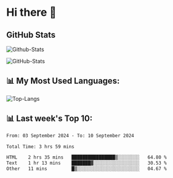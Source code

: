 # Hi there 👋

## GitHub Stats
![Github-Stats](https://github-readme-stats-sigma-five.vercel.app/api?username=ltorson&show_icons=true&theme=radical&count_private=true&show=reviews,discussions_started,discussions_answered,prs_merged,prs_merged_percentage)

![GitHub-Stats](https://github-readme-stats.vercel.app/api/wakatime?username=LeeTorson&theme=synthwave&size_weight=0.5&count_weight=0.5&title_color=36F9F6&langs_count=10&count_private=true)

## 📊 My Most Used Languages:
![Top-Langs](https://github-readme-stats-sigma-five.vercel.app/api/top-langs/?username=LTorson&layout=compact&langs_count=10)


## 📊 Last week's Top 10:
<!--START_SECTION:waka-->

```txt
From: 03 September 2024 - To: 10 September 2024

Total Time: 3 hrs 59 mins

HTML    2 hrs 35 mins   ████████████████▒░░░░░░░░   64.80 %
Text    1 hr 13 mins    ███████▓░░░░░░░░░░░░░░░░░   30.53 %
Other   11 mins         █▒░░░░░░░░░░░░░░░░░░░░░░░   04.67 %
```

<!--END_SECTION:waka-->
